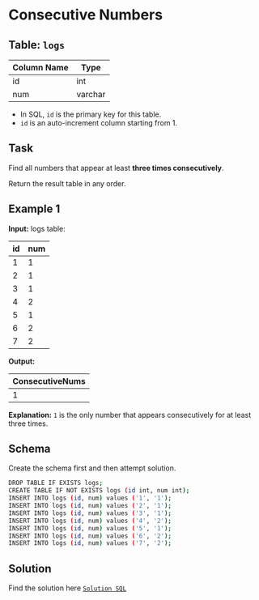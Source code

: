 # Consecutive Numbers


## Table: `logs`

| Column Name | Type    |
|-------------|---------|
| id          | int     |
| num         | varchar |

- In SQL, `id` is the primary key for this table.
- `id` is an auto-increment column starting from 1.


## Task
Find all numbers that appear at least **three times consecutively**.

Return the result table in any order.


## Example 1

**Input:**
logs table:

| id | num |
|----|-----|
| 1  | 1   |
| 2  | 1   |
| 3  | 1   |
| 4  | 2   |
| 5  | 1   |
| 6  | 2   |
| 7  | 2   |

**Output:**

| ConsecutiveNums |
|-----------------|
| 1               |

**Explanation:**
`1` is the only number that appears consecutively for at least three times.

## Schema
Create the schema first and then attempt solution.
```bash
DROP TABLE IF EXISTS logs;
CREATE TABLE IF NOT EXISTS logs (id int, num int);
INSERT INTO logs (id, num) values ('1', '1');
INSERT INTO logs (id, num) values ('2', '1');
INSERT INTO logs (id, num) values ('3', '1');
INSERT INTO logs (id, num) values ('4', '2');
INSERT INTO logs (id, num) values ('5', '1');
INSERT INTO logs (id, num) values ('6', '2');
INSERT INTO logs (id, num) values ('7', '2');
```

## Solution
Find the solution here [`Solution SQL`](../solutions/5-consecutive-nums.sql)
